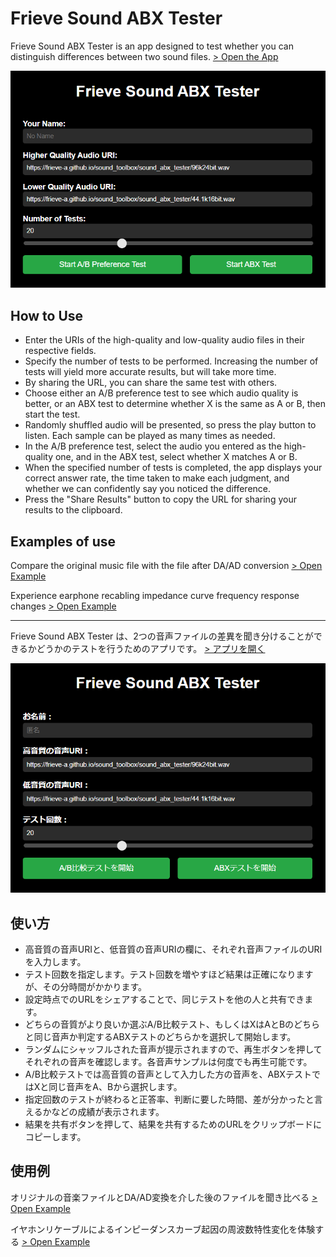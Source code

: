 # Frieve Sound ABX Tester

Frieve Sound ABX Tester is an app designed to test whether you can distinguish differences between two sound files.
[> Open the App](https://frieve-a.github.io/sound_toolbox/sound_abx_tester/sound_abx_tester.html?data=eyJuIjoiIiwidUgiOiJodHRwczovL2ZyaWV2ZS1hLmdpdGh1Yi5pby9zb3VuZF90b29sYm94L3NvdW5kX2FieF90ZXN0ZXIvOTZrMjRiaXQud2F2IiwidUwiOiJodHRwczovL2ZyaWV2ZS1hLmdpdGh1Yi5pby9zb3VuZF90b29sYm94L3NvdW5kX2FieF90ZXN0ZXIvMTI4a2Jwcy5tcDMiLCJ0VCI6IkFCUFJFRiIsImNDIjowLCJ0QyI6MCwidGMiOjIwLCJ0cyI6MH0-)

![Screenshot](sound_abx_tester.png)

## How to Use

- Enter the URIs of the high-quality and low-quality audio files in their respective fields.
- Specify the number of tests to be performed. Increasing the number of tests will yield more accurate results, but will take more time.
- By sharing the URL, you can share the same test with others.
- Choose either an A/B preference test to see which audio quality is better, or an ABX test to determine whether X is the same as A or B, then start the test.
- Randomly shuffled audio will be presented, so press the play button to listen. Each sample can be played as many times as needed.
- In the A/B preference test, select the audio you entered as the high-quality one, and in the ABX test, select whether X matches A or B.
- When the specified number of tests is completed, the app displays your correct answer rate, the time taken to make each judgment, and whether we can confidently say you noticed the difference.
- Press the "Share Results" button to copy the URL for sharing your results to the clipboard.

## Examples of use
Compare the original music file with the file after DA/AD conversion
[> Open Example](https://frieve-a.github.io/sound_toolbox/sound_abx_tester/da_ad/daad_test.html)

Experience earphone recabling impedance curve frequency response changes
[> Open Example](https://frieve-a.github.io/sound_toolbox/sound_abx_tester/recable/recable_test.html)

---

Frieve Sound ABX Tester は、2つの音声ファイルの差異を聞き分けることができるかどうかのテストを行うためのアプリです。
[> アプリを開く](https://frieve-a.github.io/sound_toolbox/sound_abx_tester/sound_abx_tester_ja.html?data=eyJuIjoiIiwidUgiOiJodHRwczovL2ZyaWV2ZS1hLmdpdGh1Yi5pby9zb3VuZF90b29sYm94L3NvdW5kX2FieF90ZXN0ZXIvOTZrMjRiaXQud2F2IiwidUwiOiJodHRwczovL2ZyaWV2ZS1hLmdpdGh1Yi5pby9zb3VuZF90b29sYm94L3NvdW5kX2FieF90ZXN0ZXIvMTI4a2Jwcy5tcDMiLCJ0VCI6IkFCUFJFRiIsImNDIjowLCJ0QyI6MCwidGMiOjIwLCJ0cyI6MH0-)

![スクリーンショット](sound_abx_tester_ja.png)

## 使い方

- 高音質の音声URIと、低音質の音声URIの欄に、それぞれ音声ファイルのURIを入力します。
- テスト回数を指定します。テスト回数を増やすほど結果は正確になりますが、その分時間がかかります。
- 設定時点でのURLをシェアすることで、同じテストを他の人と共有できます。
- どちらの音質がより良いか選ぶA/B比較テスト、もしくはXはAとBのどちらと同じ音声か判定するABXテストのどちらかを選択して開始します。
- ランダムにシャッフルされた音声が提示されますので、再生ボタンを押してそれぞれの音声を確認します。各音声サンプルは何度でも再生可能です。
- A/B比較テストでは高音質の音声として入力した方の音声を、ABXテストではXと同じ音声をA、Bから選択します。
- 指定回数のテストが終わると正答率、判断に要した時間、差が分かったと言えるかなどの成績が表示されます。
- 結果を共有ボタンを押して、結果を共有するためのURLをクリップボードにコピーします。

## 使用例
オリジナルの音楽ファイルとDA/AD変換を介した後のファイルを聞き比べる
[> Open Example](https://frieve-a.github.io/sound_toolbox/sound_abx_tester/da_ad/daad_test.html)

イヤホンリケーブルによるインピーダンスカーブ起因の周波数特性変化を体験する
[> Open Example](https://frieve-a.github.io/sound_toolbox/sound_abx_tester/recable/recable_test.html)
